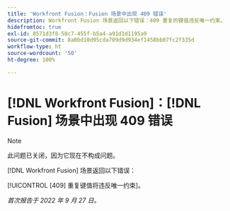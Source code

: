 ```yaml
---
title: 'Workfront Fusion：Fusion 场景中出现 409 错误'
description: Workfront Fusion 场景返回以下错误：409 重复的键值违反唯一约束。
hidefromtoc: true
exl-id: 8571d3f8-58c7-455f-b5a4-a91d1d1195a9
source-git-commit: 8a0bd10d95cda709d9d934ef1458bb07fc2f335d
workflow-type: ht
source-wordcount: '50'
ht-degree: 100%

---
```


# [!DNL Workfront Fusion]：[!DNL Fusion] 场景中出现 409 错误

>[!NOTE]
>
>此问题已关闭，因为它现在不构成问题。

[!DNL Workfront Fusion] 场景返回以下错误：

[!UICONTROL [409] 重复键值将违反唯一约束]。

_首次报告于 2022 年 9 月 27 日。_
